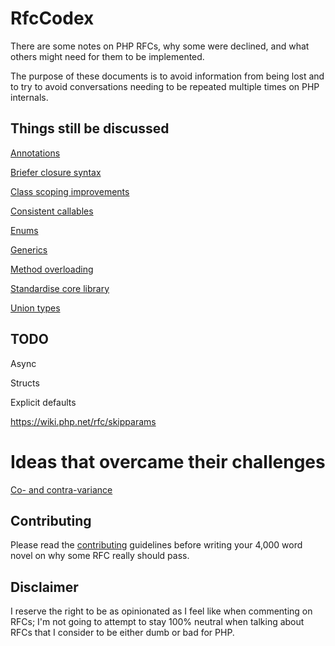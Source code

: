 # RfcCodex

There are some notes on PHP RFCs, why some were declined, and what others might need for them to be implemented.

The purpose of these documents is to avoid information from being lost and to try to avoid conversations needing to be repeated multiple times on PHP internals.

## Things still be discussed 

[Annotations](https://github.com/Danack/RfcCodex/blob/master/annotations.md)

[Briefer closure syntax](https://github.com/Danack/RfcCodex/blob/master/briefer_closure_syntax.md)

[Class scoping improvements](https://github.com/Danack/RfcCodex/blob/master/class_scoping_improvements.md)

[Consistent callables](https://github.com/Danack/RfcCodex/blob/master/consistent_callables.md)

[Enums](https://github.com/Danack/RfcCodex/blob/master/enums.md)

[Generics](https://github.com/Danack/RfcCodex/blob/master/generics.md)

[Method overloading](https://github.com/Danack/RfcCodex/blob/master/method_overloading.md)

[Standardise core library](https://github.com/Danack/RfcCodex/blob/master/standardise_core_library.md)

[Union types](https://github.com/Danack/RfcCodex/blob/master/union_types.md)


## TODO


Async

Structs

Explicit defaults

https://wiki.php.net/rfc/skipparams



# Ideas that overcame their challenges

[Co- and contra-variance](https://github.com/Danack/RfcCodex/blob/master/co_and_contra_variance.md)


## Contributing

Please read the [contributing](https://github.com/Danack/RfcCodex/blob/master/CONTRIBUTING.md) guidelines before writing your 4,000 word novel on why some RFC really should pass.

## Disclaimer

I reserve the right to be as opinionated as I feel like when commenting on RFCs; I'm not going to attempt to stay 100% neutral when talking about RFCs that I consider to be either dumb or bad for PHP.
